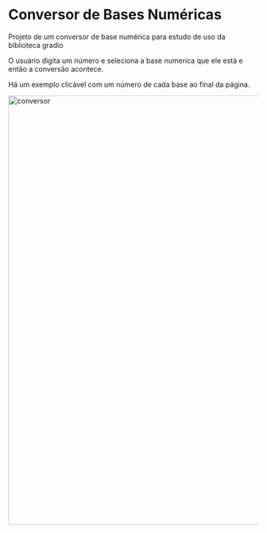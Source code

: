 # Conversor de Bases Numéricas
Projeto de um conversor de base numérica para estudo de uso da biblioteca gradio

O usuário digita um número e seleciona a base numerica que ele está e então a conversão acontece. 

Há um exemplo clicável com um número de cada base ao final da página. 

<img width="863" alt="conversor" src="https://github.com/thaistudandoo/ConversorBaseNumerica/assets/93918958/6101da1d-09d5-4411-8f88-2451bcfec148">
